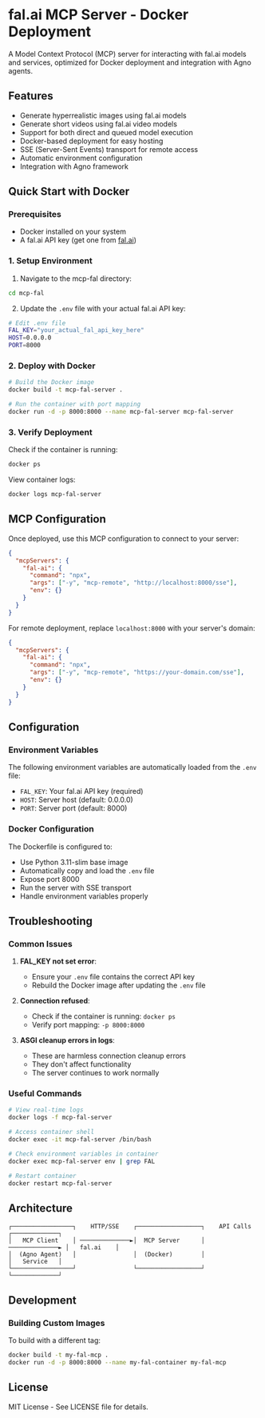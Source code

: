 # fal.ai MCP Server - Docker Deployment

A Model Context Protocol (MCP) server for interacting with fal.ai models and services, optimized for Docker deployment and integration with Agno agents.

## Features

- Generate hyperrealistic images using fal.ai models
- Generate short videos using fal.ai video models
- Support for both direct and queued model execution
- Docker-based deployment for easy hosting
- SSE (Server-Sent Events) transport for remote access
- Automatic environment configuration
- Integration with Agno framework

## Quick Start with Docker

### Prerequisites

- Docker installed on your system
- A fal.ai API key (get one from [fal.ai](https://fal.ai))

### 1. Setup Environment

1. Navigate to the mcp-fal directory:
```bash
cd mcp-fal
```

2. Update the `.env` file with your actual fal.ai API key:
```bash
# Edit .env file
FAL_KEY="your_actual_fal_api_key_here"
HOST=0.0.0.0
PORT=8000
```

### 2. Deploy with Docker

```bash
# Build the Docker image
docker build -t mcp-fal-server .

# Run the container with port mapping
docker run -d -p 8000:8000 --name mcp-fal-server mcp-fal-server
```

### 3. Verify Deployment

Check if the container is running:
```bash
docker ps
```

View container logs:
```bash
docker logs mcp-fal-server
```

## MCP Configuration

Once deployed, use this MCP configuration to connect to your server:

```json
{
  "mcpServers": {
    "fal-ai": {
      "command": "npx",
      "args": ["-y", "mcp-remote", "http://localhost:8000/sse"],
      "env": {}
    }
  }
}
```

For remote deployment, replace `localhost:8000` with your server's domain:

```json
{
  "mcpServers": {
    "fal-ai": {
      "command": "npx",
      "args": ["-y", "mcp-remote", "https://your-domain.com/sse"],
      "env": {}
    }
  }
}
```

## Configuration

### Environment Variables

The following environment variables are automatically loaded from the `.env` file:

- `FAL_KEY`: Your fal.ai API key (required)
- `HOST`: Server host (default: 0.0.0.0)
- `PORT`: Server port (default: 8000)

### Docker Configuration

The Dockerfile is configured to:
- Use Python 3.11-slim base image
- Automatically copy and load the `.env` file
- Expose port 8000
- Run the server with SSE transport
- Handle environment variables properly

## Troubleshooting

### Common Issues

1. **FAL_KEY not set error**:
   - Ensure your `.env` file contains the correct API key
   - Rebuild the Docker image after updating the `.env` file

2. **Connection refused**:
   - Check if the container is running: `docker ps`
   - Verify port mapping: `-p 8000:8000`

3. **ASGI cleanup errors in logs**:
   - These are harmless connection cleanup errors
   - They don't affect functionality
   - The server continues to work normally

### Useful Commands

```bash
# View real-time logs
docker logs -f mcp-fal-server

# Access container shell
docker exec -it mcp-fal-server /bin/bash

# Check environment variables in container
docker exec mcp-fal-server env | grep FAL

# Restart container
docker restart mcp-fal-server
```

## Architecture

```
┌─────────────────┐    HTTP/SSE    ┌──────────────────┐    API Calls    ┌─────────────┐
│   MCP Client    │ ──────────────►│  MCP Server      │ ──────────────► │   fal.ai    │
│  (Agno Agent)   │                │  (Docker)        │                 │   Service   │
└─────────────────┘                └──────────────────┘                 └─────────────┘
```

## Development

### Building Custom Images

To build with a different tag:
```bash
docker build -t my-fal-mcp .
docker run -d -p 8000:8000 --name my-fal-container my-fal-mcp
```

## License

MIT License - See LICENSE file for details.
